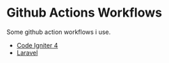 # Github Actions Workflows

Some github action workflows i use.

- [Code Igniter 4](workflows/ci4.md)
- [Laravel](workflows/laravel.md)
